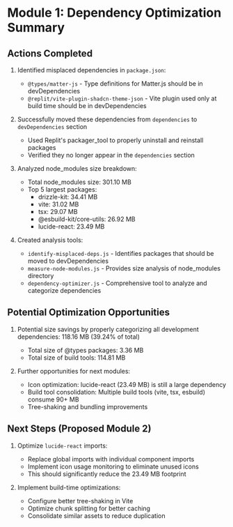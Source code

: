 # Module 1: Dependency Optimization Summary

## Actions Completed

1. Identified misplaced dependencies in `package.json`:
   - `@types/matter-js` - Type definitions for Matter.js should be in devDependencies
   - `@replit/vite-plugin-shadcn-theme-json` - Vite plugin used only at build time should be in devDependencies

2. Successfully moved these dependencies from `dependencies` to `devDependencies` section
   - Used Replit's packager_tool to properly uninstall and reinstall packages
   - Verified they no longer appear in the `dependencies` section

3. Analyzed node_modules size breakdown:
   - Total node_modules size: 301.10 MB
   - Top 5 largest packages:
     - drizzle-kit: 34.41 MB
     - vite: 31.02 MB
     - tsx: 29.07 MB
     - @esbuild-kit/core-utils: 26.92 MB
     - lucide-react: 23.49 MB

4. Created analysis tools:
   - `identify-misplaced-deps.js` - Identifies packages that should be moved to devDependencies
   - `measure-node-modules.js` - Provides size analysis of node_modules directory
   - `dependency-optimizer.js` - Comprehensive tool to analyze and categorize dependencies

## Potential Optimization Opportunities

1. Potential size savings by properly categorizing all development dependencies: 118.16 MB (39.24% of total)
   - Total size of @types packages: 3.36 MB
   - Total size of build tools: 114.81 MB

2. Further opportunities for next modules:
   - Icon optimization: lucide-react (23.49 MB) is still a large dependency
   - Build tool consolidation: Multiple build tools (vite, tsx, esbuild) consume 90+ MB
   - Tree-shaking and bundling improvements

## Next Steps (Proposed Module 2)

1. Optimize `lucide-react` imports:
   - Replace global imports with individual component imports
   - Implement icon usage monitoring to eliminate unused icons
   - This should significantly reduce the 23.49 MB footprint

2. Implement build-time optimizations:
   - Configure better tree-shaking in Vite
   - Optimize chunk splitting for better caching
   - Consolidate similar assets to reduce duplication